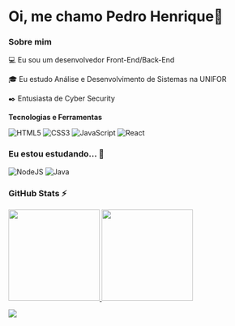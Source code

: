 

# Oi, me chamo Pedro Henrique👋

### Sobre mim

💻 Eu sou um desenvolvedor Front-End/Back-End



🎓 Eu estudo Análise e Desenvolvimento de Sistemas na UNIFOR



✒️ Entusiasta de Cyber Security




**Tecnologias e Ferramentas**


![HTML5](https://img.shields.io/badge/html5-%23E34F26.svg?style=for-the-badge&logo=html5&logoColor=white)
![CSS3](https://img.shields.io/badge/css3-%231572B6.svg?style=for-the-badge&logo=css3&logoColor=white)
![JavaScript](https://img.shields.io/badge/javascript-%23323330.svg?style=for-the-badge&logo=javascript&logoColor=%23F7DF1E)
![React](https://img.shields.io/badge/react-%2320232a.svg?style=for-the-badge&logo=react&logoColor=%2361DAFB)




### Eu estou estudando... 🧩
<!-- (Aqui você pode adicionar tecnologias que está estudando, inclusive para aumentar essa lista você listamos algumas das tecnologias ensinadas na nossa [Assinatura On Demand](https://cubos.academy/cubosondemand)) -->

![NodeJS](https://img.shields.io/badge/node.js-6DA55F?style=for-the-badge&logo=node.js&logoColor=white)
![Java](https://img.shields.io/badge/java-%23ED8B00.svg?style=for-the-badge&logo=openjdk&logoColor=white)



### GitHub Stats ⚡
<div>
<a href="https://github.com/phcarneirobc">
<img height="180em" src="https://github-readme-stats.vercel.app/api/top-langs/?username=phcarneirobc&layout=compact&langs_count=7&theme=dracula"/>
<img height="180em" src="https://github-readme-stats.vercel.app/api?username=phcarneirobc&show_icons=true&theme=dracula&include_all_commits=true&count_private=true"/>
</div>



<a href="https://www.linkedin.com/in/pedro-henrique-barroso-61440b229/" target="_blank"><img src="https://img.shields.io/badge/-LinkedIn-%230077B5?style=for-the-badge&logo=linkedin&logoColor=white" target="_blank"></a>   
</div>



